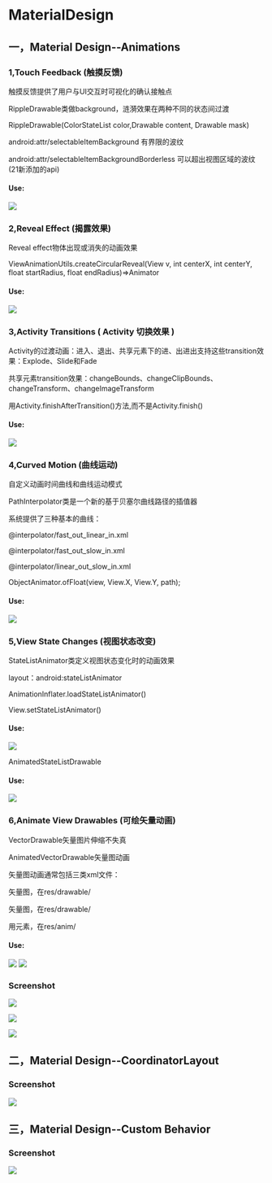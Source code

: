 # MaterialDesign

## 一，Material Design--Animations
### 1,Touch Feedback (触摸反馈)
触摸反馈提供了用户与UI交互时可视化的确认接触点

RippleDrawable类做background，涟漪效果在两种不同的状态间过渡

RippleDrawable(ColorStateList color,Drawable content, Drawable mask)

android:attr/selectableItemBackground 有界限的波纹

android:attr/selectableItemBackgroundBorderless 可以超出视图区域的波纹 (21新添加的api)

#### Use:
![](images/code_ripple.png)

### 2,Reveal Effect (揭露效果)
Reveal effect物体出现或消失的动画效果

ViewAnimationUtils.createCircularReveal(View v, int centerX, int centerY, float startRadius, float endRadius)=>Animator

#### Use:
![](images/code_reveal.png)

### 3,Activity Transitions ( Activity 切换效果 )
Activity的过渡动画：进入、退出、共享元素下的进、出进出支持这些transition效果：Explode、Slide和Fade

共享元素transition效果：changeBounds、changeClipBounds、changeTransform、changeImageTransform

用Activity.finishAfterTransition()方法,而不是Activity.finish()

#### Use:
![](images/code_transitions.png)

### 4,Curved Motion (曲线运动)
自定义动画时间曲线和曲线运动模式

PathInterpolator类是一个新的基于贝塞尔曲线路径的插值器

系统提供了三种基本的曲线：

@interpolator/fast_out_linear_in.xml

@interpolator/fast_out_slow_in.xml

@interpolator/linear_out_slow_in.xml

ObjectAnimator.ofFloat(view, View.X, View.Y, path);

#### Use:
![](images/code_curved.png)

### 5,View State Changes (视图状态改变)
StateListAnimator类定义视图状态变化时的动画效果

layout：android:stateListAnimator

AnimationInflater.loadStateListAnimator()

View.setStateListAnimator()

#### Use:
![](images/code_state.png)


AnimatedStateListDrawable

#### Use:
![](images/code_state2.png)



### 6,Animate View Drawables (可绘矢量动画)
VectorDrawable矢量图片伸缩不失真

AnimatedVectorDrawable矢量图动画

矢量图动画通常包括三类xml文件：

<vector>矢量图，在res/drawable/

<animated-vector>矢量图，在res/drawable/

用<objectAnimator>元素，在res/anim/
  
#### Use:
![](images/code_vector1.png)
![](images/code_vector2.png)

### Screenshot

![](images/Animation01.gif)

![](images/Animation2.gif)

![](images/Animation3.gif)


## 二，Material Design--CoordinatorLayout

### Screenshot

![](images/layout01.gif)


## 三，Material Design--Custom Behavior

### Screenshot

![](images/layout02.gif)